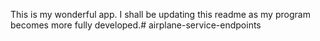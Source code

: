 This is my wonderful app. I shall be updating this readme as my program becomes more fully developed.# airplane-service-endpoints
